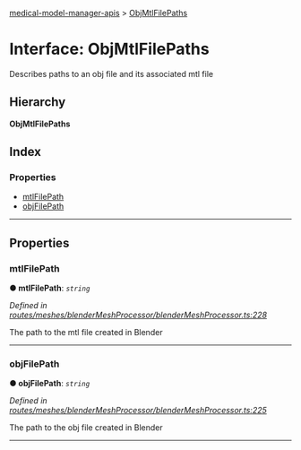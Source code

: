 [medical-model-manager-apis](../README.md) > [ObjMtlFilePaths](../interfaces/objmtlfilepaths.md)

# Interface: ObjMtlFilePaths

Describes paths to an obj file and its associated mtl file

## Hierarchy

**ObjMtlFilePaths**

## Index

### Properties

* [mtlFilePath](objmtlfilepaths.md#mtlfilepath)
* [objFilePath](objmtlfilepaths.md#objfilepath)

---

## Properties

<a id="mtlfilepath"></a>

###  mtlFilePath

**● mtlFilePath**: *`string`*

*Defined in [routes/meshes/blenderMeshProcessor/blenderMeshProcessor.ts:228](https://github.com/drryanjames/medical-model-management-apis/blob/8ee5c63/src/routes/meshes/blenderMeshProcessor/blenderMeshProcessor.ts#L228)*

The path to the mtl file created in Blender

___
<a id="objfilepath"></a>

###  objFilePath

**● objFilePath**: *`string`*

*Defined in [routes/meshes/blenderMeshProcessor/blenderMeshProcessor.ts:225](https://github.com/drryanjames/medical-model-management-apis/blob/8ee5c63/src/routes/meshes/blenderMeshProcessor/blenderMeshProcessor.ts#L225)*

The path to the obj file created in Blender

___

